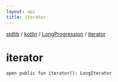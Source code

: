 ```yaml
---
layout: api
title: iterator
---
```

[stdlib](../../index.md) / [kotlin](../index.md) / [LongProgression](index.md) / [iterator](iterator.md)

# iterator

```
open public fun iterator(): LongIterator
```
